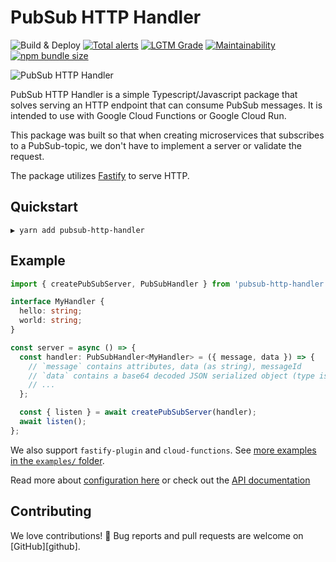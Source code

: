 # PubSub HTTP Handler

![Build & Deploy][build-badge] [![Total alerts][lgtm-badge]][lgtm-alerts]
[![LGTM Grade][lgtm-grade]][lgtm-alerts]
[![Maintainability][codeclimate-badge]][codeclimate]
[![npm bundle size][bundle-size]][npm]

![PubSub HTTP Handler](.github/header.jpg)

PubSub HTTP Handler is a simple Typescript/Javascript package that solves
serving an HTTP endpoint that can consume PubSub messages. It is intended to use
with Google Cloud Functions or Google Cloud Run.

This package was built so that when creating microservices that subscribes to a
PubSub-topic, we don't have to implement a server or validate the request.

The package utilizes [Fastify][] to serve HTTP.

## Quickstart

```shell
▶ yarn add pubsub-http-handler
```

## Example

```typescript
import { createPubSubServer, PubSubHandler } from 'pubsub-http-handler';

interface MyHandler {
  hello: string;
  world: string;
}

const server = async () => {
  const handler: PubSubHandler<MyHandler> = ({ message, data }) => {
    // `message` contains attributes, data (as string), messageId
    // `data` contains a base64 decoded JSON serialized object (type is MyHandler in the example)
    // ...
  };

  const { listen } = await createPubSubServer(handler);
  await listen();
};
```

We also support `fastify-plugin` and `cloud-functions`. See [more examples in
the `examples/` folder][examples].

Read more about [configuration here][configuration] or check out the [API
documentation][docs]

[examples]: ./examples

## Contributing

We love contributions! 🙏 Bug reports and pull requests are welcome on
[GitHub][github].

[banner]: ./assets/banner.jpg
[npm]: https://www.npmjs.com/package/pubsub-http-handler
[build-badge]:
  https://img.shields.io/github/workflow/status/cobraz/pubsub-http-handler/Release?style=flat-square
[codeclimate-badge]:
  https://img.shields.io/codeclimate/maintainability/cobraz/pubsub-http-handler?style=flat-square
[codeclimate]:
  https://codeclimate.com/github/cobraz/pubsub-http-handler/maintainability
[lgtm-badge]:
  https://img.shields.io/lgtm/alerts/g/cobraz/pubsub-http-handler.svg?logo=lgtm&logoWidth=18?style=flat-square
[lgtm-alerts]: https://lgtm.com/projects/g/cobraz/pubsub-http-handler/alerts/
[lgtm-grade]:
  https://img.shields.io/lgtm/grade/javascript/github/cobraz/pubsub-http-handler?style=flat-square
[bundle-size]:
  https://img.shields.io/bundlephobia/min/@cobraz/pubsub-http-handler?style=flat-square
[semantic-release-badge]:
  https://img.shields.io/badge/%20%20%F0%9F%93%A6%F0%9F%9A%80-semantic--release-e10079.svg?style=flat-square
[fastify]: https://www.fastify.io/
[configuration]: ./docs/interfaces/pubsubconfig.md
[docs]: ./docs/
